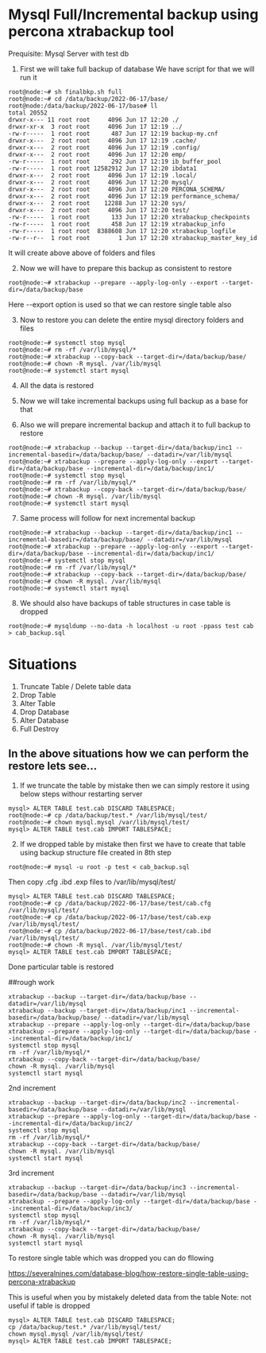 # Mysql Full/Incremental backup using percona xtrabackup tool

Prequisite: Mysql Server with test db

1. First we will take full backup of database
We have script for that we will run it 

```console
root@node:~# sh finalbkp.sh full
root@node:~# cd /data/backup/2022-06-17/base/
root@node:/data/backup/2022-06-17/base# ll
total 20552
drwxr-x--- 11 root root     4096 Jun 17 12:20 ./
drwxr-xr-x  3 root root     4096 Jun 17 12:19 ../
-rw-r-----  1 root root      487 Jun 17 12:19 backup-my.cnf
drwxr-x---  2 root root     4096 Jun 17 12:19 .cache/
drwxr-x---  2 root root     4096 Jun 17 12:19 .config/
drwxr-x---  2 root root     4096 Jun 17 12:20 emp/
-rw-r-----  1 root root      292 Jun 17 12:19 ib_buffer_pool
-rw-r-----  1 root root 12582912 Jun 17 12:20 ibdata1
drwxr-x---  2 root root     4096 Jun 17 12:19 .local/
drwxr-x---  2 root root     4096 Jun 17 12:20 mysql/
drwxr-x---  2 root root     4096 Jun 17 12:20 PERCONA_SCHEMA/
drwxr-x---  2 root root     4096 Jun 17 12:19 performance_schema/
drwxr-x---  2 root root    12288 Jun 17 12:20 sys/
drwxr-x---  2 root root     4096 Jun 17 12:20 test/
-rw-r-----  1 root root      133 Jun 17 12:20 xtrabackup_checkpoints
-rw-r-----  1 root root      458 Jun 17 12:19 xtrabackup_info
-rw-r-----  1 root root  8388608 Jun 17 12:20 xtrabackup_logfile
-rw-r--r--  1 root root        1 Jun 17 12:20 xtrabackup_master_key_id
```
It will create above above of folders and files

2. Now we will have to prepare this backup as consistent to restore 
```console
root@node:~# xtrabackup --prepare --apply-log-only --export --target-dir=/data/backup/base
```
Here --export option is used so that we can restore single table also

3. Now to restore you can delete the entire mysql directory folders and files
```console 
root@node:~# systemctl stop mysql
root@node:~# rm -rf /var/lib/mysql/*
root@node:~# xtrabackup --copy-back --target-dir=/data/backup/base/
root@node:~# chown -R mysql. /var/lib/mysql
root@node:~# systemctl start mysql
```
4. All the data is restored

5. Now we will take incremental backups using full backup as a base for that
6. Also we will prepare incremental backup and attach it to full backup to restore
```console
root@node:~# xtrabackup --backup --target-dir=/data/backup/inc1 --incremental-basedir=/data/backup/base/ --datadir=/var/lib/mysql
root@node:~# xtrabackup --prepare --apply-log-only --export --target-dir=/data/backup/base --incremental-dir=/data/backup/inc1/
root@node:~# systemctl stop mysql
root@node:~# rm -rf /var/lib/mysql/*
root@node:~# xtrabackup --copy-back --target-dir=/data/backup/base/
root@node:~# chown -R mysql. /var/lib/mysql
root@node:~# systemctl start mysql
```

7. Same process will follow for next incremental backup
```console
root@node:~# xtrabackup --backup --target-dir=/data/backup/inc1 --incremental-basedir=/data/backup/base/ --datadir=/var/lib/mysql
root@node:~# xtrabackup --prepare --apply-log-only --export --target-dir=/data/backup/base --incremental-dir=/data/backup/inc1/
root@node:~# systemctl stop mysql
root@node:~# rm -rf /var/lib/mysql/*
root@node:~# xtrabackup --copy-back --target-dir=/data/backup/base/
root@node:~# chown -R mysql. /var/lib/mysql
root@node:~# systemctl start mysql
```

8. We should also have backups of table structures in case table is dropped
```console
root@node:~# mysqldump --no-data -h localhost -u root -ppass test cab > cab_backup.sql
```

# Situations
1) Truncate Table / Delete table data
2) Drop Table
3) Alter Table
4) Drop Database
5) Alter Database
6) Full Destroy

## In the above situations how we can perform the restore lets see...

1. If we truncate the table by mistake then we can simply restore it using below steps withour restarting server
```console
mysql> ALTER TABLE test.cab DISCARD TABLESPACE;
root@node:~# cp /data/backup/test.* /var/lib/mysql/test/
root@node:~# chown mysql.mysql /var/lib/mysql/test/
mysql> ALTER TABLE test.cab IMPORT TABLESPACE;
```
2. If we dropped table by mistake then first we have to create that table using backup structure file created in 8th step
```console
root@node:~# mysql -u root -p test < cab_backup.sql
```
Then copy .cfg .ibd .exp files to /var/lib/mysql/test/
```console
mysql> ALTER TABLE test.cab DISCARD TABLESPACE;
root@node:~# cp /data/backup/2022-06-17/base/test/cab.cfg /var/lib/mysql/test/
root@node:~# cp /data/backup/2022-06-17/base/test/cab.exp /var/lib/mysql/test/
root@node:~# cp /data/backup/2022-06-17/base/test/cab.ibd /var/lib/mysql/test/
root@node:~# chown -R mysql. /var/lib/mysql/test/
mysql> ALTER TABLE test.cab IMPORT TABLESPACE;
```
Done particular table is restored




























##rough work
```console
xtrabackup --backup --target-dir=/data/backup/base --datadir=/var/lib/mysql
xtrabackup --backup --target-dir=/data/backup/inc1 --incremental-basedir=/data/backup/base/ --datadir=/var/lib/mysql
xtrabackup --prepare --apply-log-only --target-dir=/data/backup/base
xtrabackup --prepare --apply-log-only --target-dir=/data/backup/base --incremental-dir=/data/backup/inc1/
systemctl stop mysql
rm -rf /var/lib/mysql/*
xtrabackup --copy-back --target-dir=/data/backup/base/
chown -R mysql. /var/lib/mysql
systemctl start mysql
```

2nd increment
```console
xtrabackup --backup --target-dir=/data/backup/inc2 --incremental-basedir=/data/backup/base --datadir=/var/lib/mysql
xtrabackup --prepare --apply-log-only --target-dir=/data/backup/base --incremental-dir=/data/backup/inc2/
systemctl stop mysql
rm -rf /var/lib/mysql/*
xtrabackup --copy-back --target-dir=/data/backup/base/
chown -R mysql. /var/lib/mysql
systemctl start mysql
```

3rd increment
```console
xtrabackup --backup --target-dir=/data/backup/inc3 --incremental-basedir=/data/backup/base --datadir=/var/lib/mysql
xtrabackup --prepare --apply-log-only --target-dir=/data/backup/base --incremental-dir=/data/backup/inc3/
systemctl stop mysql
rm -rf /var/lib/mysql/*
xtrabackup --copy-back --target-dir=/data/backup/base/
chown -R mysql. /var/lib/mysql
systemctl start mysql
```


To restore single table which was dropped you can do fllowing

https://severalnines.com/database-blog/how-restore-single-table-using-percona-xtrabackup

This is useful when you by mistakely deleted data from the table 
Note: not useful if table is dropped

```console
mysql> ALTER TABLE test.cab DISCARD TABLESPACE;
cp /data/backup/test.* /var/lib/mysql/test/
chown mysql.mysql /var/lib/mysql/test/
mysql> ALTER TABLE test.cab IMPORT TABLESPACE;
```
